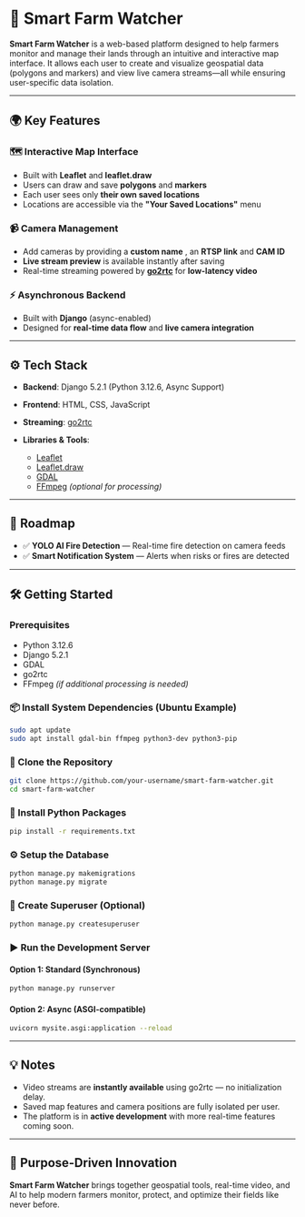 # 🌾 Smart Farm Watcher

**Smart Farm Watcher** is a web-based platform designed to help farmers monitor and manage their lands through an intuitive and interactive map interface. It allows each user to create and visualize geospatial data (polygons and markers) and view live camera streams—all while ensuring user-specific data isolation.

---

## 🌍 Key Features

### 🗺️ Interactive Map Interface

* Built with **Leaflet** and **leaflet.draw**
* Users can draw and save **polygons** and **markers**
* Each user sees only **their own saved locations**
* Locations are accessible via the **"Your Saved Locations"** menu

### 📹 Camera Management

* Add cameras by providing a **custom name** , an **RTSP link** and **CAM ID**
* **Live stream preview** is available instantly after saving
* Real-time streaming powered by **[go2rtc](https://github.com/AlexxIT/go2rtc)** for **low-latency video**

### ⚡ Asynchronous Backend

* Built with **Django** (async-enabled)
* Designed for **real-time data flow** and **live camera integration**

---

## ⚙️ Tech Stack

* **Backend**: Django 5.2.1 (Python 3.12.6, Async Support)
* **Frontend**: HTML, CSS, JavaScript
* **Streaming**: [go2rtc](https://github.com/AlexxIT/go2rtc)
* **Libraries & Tools**:

  * [Leaflet](https://leafletjs.com/)
  * [Leaflet.draw](https://github.com/Leaflet/Leaflet.draw)
  * [GDAL](https://gdal.org/)
  * [FFmpeg](https://ffmpeg.org/) *(optional for processing)*

---

## 🚀 Roadmap

* ✅ **YOLO AI Fire Detection** — Real-time fire detection on camera feeds
* ✅ **Smart Notification System** — Alerts when risks or fires are detected

---

## 🛠️ Getting Started

### Prerequisites

* Python 3.12.6
* Django 5.2.1
* GDAL
* go2rtc
* FFmpeg *(if additional processing is needed)*

### 📦 Install System Dependencies (Ubuntu Example)

```bash
sudo apt update
sudo apt install gdal-bin ffmpeg python3-dev python3-pip
```

### 📁 Clone the Repository

```bash
git clone https://github.com/your-username/smart-farm-watcher.git
cd smart-farm-watcher
```

### 🐍 Install Python Packages

```bash
pip install -r requirements.txt
```

### ⚙️ Setup the Database

```bash
python manage.py makemigrations
python manage.py migrate
```

### 👤 Create Superuser (Optional)

```bash
python manage.py createsuperuser
```

### ▶️ Run the Development Server

#### Option 1: Standard (Synchronous)

```bash
python manage.py runserver
```

#### Option 2: Async (ASGI-compatible)

```bash
uvicorn mysite.asgi:application --reload
```

---

## 💡 Notes

* Video streams are **instantly available** using go2rtc — no initialization delay.
* Saved map features and camera positions are fully isolated per user.
* The platform is in **active development** with more real-time features coming soon.

---

## 🧠 Purpose-Driven Innovation

**Smart Farm Watcher** brings together geospatial tools, real-time video, and AI to help modern farmers monitor, protect, and optimize their fields like never before.

